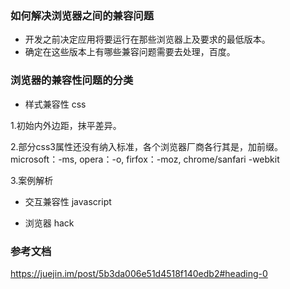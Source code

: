 ### 如何解决浏览器之间的兼容问题
- 开发之前决定应用将要运行在那些浏览器上及要求的最低版本。
- 确定在这些版本上有哪些兼容问题需要去处理，百度。

### 浏览器的兼容性问题的分类
- 样式兼容性 css

1.初始内外边距，抹平差异。

2.部分css3属性还没有纳入标准，各个浏览器厂商各行其是，加前缀。
    microsoft：-ms, 
    opera：-o, 
    firfox：-moz, 
    chrome/sanfari -webkit

3.案例解析
    
- 交互兼容性 javascript


- 浏览器 hack


### 参考文档
https://juejin.im/post/5b3da006e51d4518f140edb2#heading-0